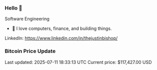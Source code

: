 ### Hello 🤙  

Software Engineering

- 🔭 I love computers, finance, and building things.
  
LinkedIn: https://www.linkedin.com/in/thejustinbishop/  



































































































































































































































































































































































































































































































































































































































































































































































































































### Bitcoin Price Update
Last updated: 2025-07-11 18:33:13 UTC
Current price: $117,427.00 USD
